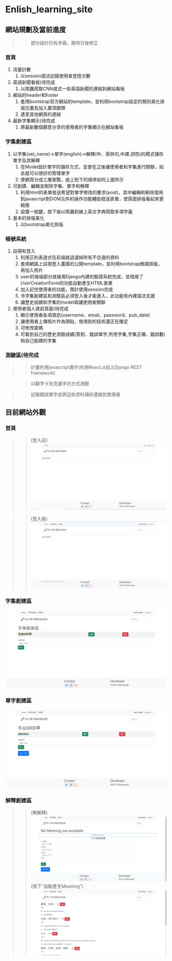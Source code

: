 # Enlish_learning_site

## 網站規劃及當前進度
>> 部分設計仍有矛盾，期待日後修正

### 首頁
1. 流量計數
	1. 以session語法記錄使用者登陸次數
2. 英語新聞看板(待完成
	1. 以爬蟲爬取CNN或式一些英語新聞的連結到網站看板
3. 網站的header和footer
	1. 套用bootstrap官方網站的template，並利用bootstrap設定的類別美化排版位置及加入置頂圖標
	2. 連至其他網頁的連結
4. 最新字集顯示(待完成
	1. 將最新數個願意分享的使用者的字集顯示在網站看板

### 字集創建區
1. 以字集(set_name)->單字(english)->解釋(中、英例句,中譯,詞性)的模式儲存單字及其解釋
	1. 在Model設計單字的儲存方式，並會在之後讓使用者和字集進行關聯，如此就可以很好的管理單字
	2. 使網頁分成三層瀏覽，由上到下的順序如同上面所示
2. 可創建、編輯並刪除字集、單字和解釋
	1. 利用html的表單發送希望對單字修改的要求(post)，其中編輯和刪除借用到javascript對DOM元件的操作功能輔助發送表單，使頁面排版看起來更精簡
	2. 設置一按鍵，按下後以爬蟲到線上英文字典爬取多項字義
3. 基本的排版美化
	1. 以bootstrap美化排版

### 帳號系統
1. 註冊和登入
	1. 利用正則表達式在前端就過濾掉所有不合適的資料
	2. 套用網路上註冊登入畫面的公開template，並利用bootstrap微調排版，再加入照片
	3. user的後端部分直接用Django內建的驗證系統完成，並借用了UserCreationForm的功能自動產生HTML表單
	4. 加入記住使用者的功能，預計使用session完成
	5. 令字集創建區和測驗區必須登入後才能進入，此功能有內建語法支援
	6. 讓歷史成績和字集的model與讓使用者關聯
2. 使用者個人資訊頁面(待完成
	1. 顯示使用者各項資訊(username、email、password、pub_date)
	2. 讓使用者上傳照片作為頭貼，使用到的技術還正在確定
	3. 可修改密碼
	4. 可看到自己的歷史測驗成績(答對、錯誤單字,所用字集,字集正確、錯誤數)和自己創建的字集

### 測驗區(待完成
>> 計畫利用javascript實作(利用React.js加上Django REST framework)

>> 以翻字卡及克漏字的方式測驗

>> 記錄錯誤單字並將這些資料儲存連接到使用者

## 目前網站外觀

### 首頁

>> (登入前)
![alt text](https://github.com/AW-AlanWu/Enlish_learning_site/blob/master/images/index(logout).png)

>> (登入後)
![alt text](https://github.com/AW-AlanWu/Enlish_learning_site/blob/master/images/index(login).png)

### 字集創建區

![alt text](https://github.com/AW-AlanWu/Enlish_learning_site/blob/master/images/CharacterSetEditor.png)

### 單字創建區

![alt text](https://github.com/AW-AlanWu/Enlish_learning_site/blob/master/images/VocabularyEditor.png)

### 解釋創建區

>> (無解釋)
![alt text](https://github.com/AW-AlanWu/Enlish_learning_site/blob/master/images/MeaningEditor.png)
>> (按下"自動產生Meaning")
![alt text](https://github.com/AW-AlanWu/Enlish_learning_site/blob/master/images/MeaningEditor(Auto_get_Meaning).png)

<!--admin_site：
Username=admin
Password=zaq1xsw2-->
